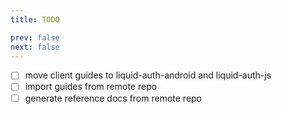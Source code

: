 ```yaml
---
title: TODO

prev: false
next: false
---
```


- [ ] move client guides to liquid-auth-android and liquid-auth-js
- [ ] import guides from remote repo
- [ ] generate reference docs from remote repo
